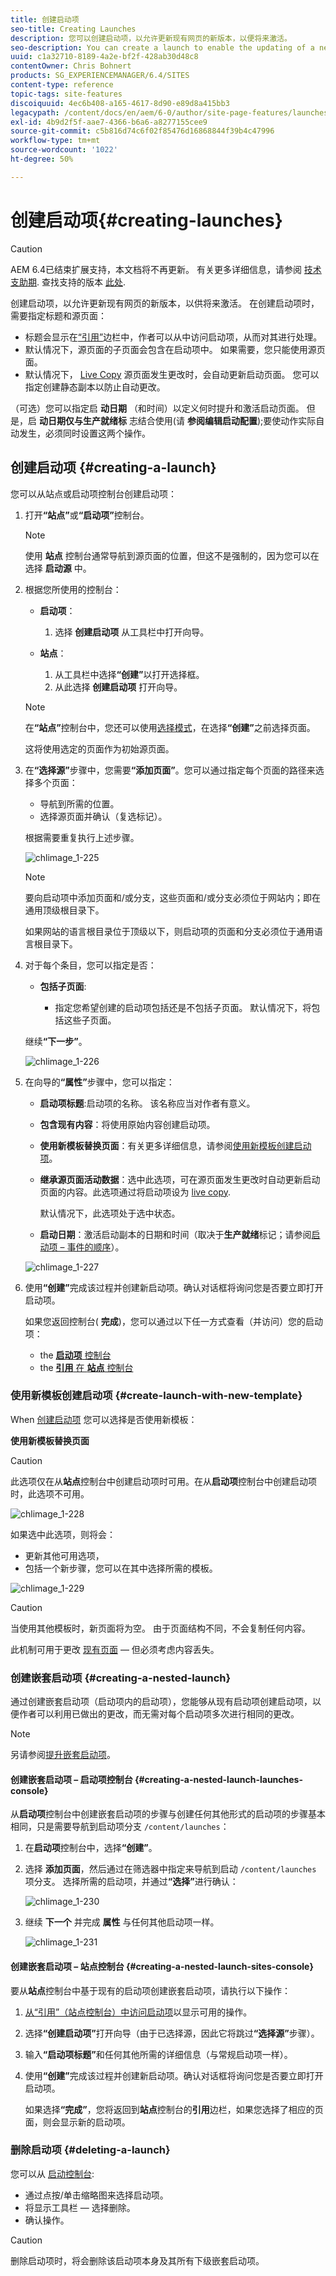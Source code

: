 ```yaml
---
title: 创建启动项
seo-title: Creating Launches
description: 您可以创建启动项，以允许更新现有网页的新版本，以便将来激活。
seo-description: You can create a launch to enable the updating of a new version of existing web pages for future activation.
uuid: c1a32710-8189-4a2e-bf2f-428ab30d48c8
contentOwner: Chris Bohnert
products: SG_EXPERIENCEMANAGER/6.4/SITES
content-type: reference
topic-tags: site-features
discoiquuid: 4ec6b408-a165-4617-8d90-e89d8a415bb3
legacypath: /content/docs/en/aem/6-0/author/site-page-features/launches
exl-id: 4b9d2f5f-aae7-4366-b6a6-a8277155cee9
source-git-commit: c5b816d74c6f02f85476d16868844f39b4c47996
workflow-type: tm+mt
source-wordcount: '1022'
ht-degree: 50%

---
```


# 创建启动项{#creating-launches}

>[!CAUTION]
>
>AEM 6.4已结束扩展支持，本文档将不再更新。 有关更多详细信息，请参阅 [技术支助期](https://helpx.adobe.com/cn/support/programs/eol-matrix.html). 查找支持的版本 [此处](https://experienceleague.adobe.com/docs/).

创建启动项，以允许更新现有网页的新版本，以供将来激活。 在创建启动项时，需要指定标题和源页面：

* 标题会显示在[“引用”](/help/sites-authoring/author-environment-tools.md#references)边栏中，作者可以从中访问启动项，从而对其进行处理。
* 默认情况下，源页面的子页面会包含在启动项中。 如果需要，您只能使用源页面。
* 默认情况下， [Live Copy](/help/sites-administering/msm.md) 源页面发生更改时，会自动更新启动页面。 您可以指定创建静态副本以防止自动更改。

（可选）您可以指定启 **动日期** （和时间）以定义何时提升和激活启动页面。 但是，启 **动日期仅与生产就绪标** 志结合使用(请 **参阅编辑启动配置**[](/help/sites-authoring/launches-editing.md#editing-a-launch-configuration));要使动作实际自动发生，必须同时设置这两个操作。

## 创建启动项 {#creating-a-launch}

您可以从站点或启动项控制台创建启动项：

1. 打开&#x200B;**“站点”**&#x200B;或&#x200B;**“启动项”**&#x200B;控制台。

   >[!NOTE]
   >
   >使用 **站点** 控制台通常导航到源页面的位置，但这不是强制的，因为您可以在选择 **启动源** 中。

1. 根据您所使用的控制台：

   * **启动项**：

      1. 选择 **创建启动项** 从工具栏中打开向导。
   * **站点**：

      1. 从工具栏中选择&#x200B;**“创建”**&#x200B;以打开选择框。
      1. 从此选择 **创建启动项** 打开向导。

   >[!NOTE]
   >
   >在&#x200B;**“站点”**&#x200B;控制台中，您还可以使用[选择模式](/help/sites-authoring/basic-handling.md#viewing-and-selecting-resources)，在选择&#x200B;**“创建”**&#x200B;之前选择页面。
   >
   >这将使用选定的页面作为初始源页面。

1. 在&#x200B;**“选择源”**&#x200B;步骤中，您需要&#x200B;**“添加页面”**。您可以通过指定每个页面的路径来选择多个页面：

   * 导航到所需的位置。
   * 选择源页面并确认（复选标记）。

   根据需要重复执行上述步骤。

   ![chlimage_1-225](assets/chlimage_1-225.png)

   >[!NOTE]
   >
   >要向启动项中添加页面和/或分支，这些页面和/或分支必须位于网站内；即在通用顶级根目录下。
   >
   >如果网站的语言根目录位于顶级以下，则启动项的页面和分支必须位于通用语言根目录下。

1. 对于每个条目，您可以指定是否：

   * **包括子页面**:

      * 指定您希望创建的启动项包括还是不包括子页面。  默认情况下，将包括这些子页面。

   继续&#x200B;**“下一步”**。

   ![chlimage_1-226](assets/chlimage_1-226.png)

1. 在向导的&#x200B;**“属性”**&#x200B;步骤中，您可以指定：

   * **启动项标题**:启动项的名称。 该名称应当对作者有意义。
   * **包含现有内容**：将使用原始内容创建启动项。
   * **使用新模板替换页面**：有关更多详细信息，请参阅[使用新模板创建启动项](#create-launch-with-new-template)。
   * **继承源页面活动数据**：选中此选项，可在源页面发生更改时自动更新启动页面的内容。此选项通过将启动项设为 [live copy](/help/sites-administering/msm.md).

      默认情况下，此选项处于选中状态。

   * **启动日期**：激活启动副本的日期和时间（取决于&#x200B;**生产就绪**&#x200B;标记；请参阅[启动项 – 事件的顺序](/help/sites-authoring/launches.md#launches-the-order-of-events)）。

   ![chlimage_1-227](assets/chlimage_1-227.png)

1. 使用&#x200B;**“创建”**&#x200B;完成该过程并创建新启动项。确认对话框将询问您是否要立即打开启动项。

   如果您返回控制台( **完成**)，您可以通过以下任一方式查看（并访问）您的启动项：

   * the [**启动项** 控制台](/help/sites-authoring/launches.md#the-launches-console)
   * the [**引用** 在 **站点** 控制台](/help/sites-authoring/launches.md#launches-in-references-sites-console)

### 使用新模板创建启动项 {#create-launch-with-new-template}

When [创建启动项](/help/sites-authoring/launches-creating.md#create-launch-with-new-template) 您可以选择是否使用新模板：

**使用新模板替换页面**

>[!CAUTION]
>
>此选项仅在从&#x200B;**站点**&#x200B;控制台中创建启动项时可用。在从&#x200B;**启动项**&#x200B;控制台中创建启动项时，此选项不可用。

![chlimage_1-228](assets/chlimage_1-228.png)

如果选中此选项，则将会：

* 更新其他可用选项，
* 包括一个新步骤，您可以在其中选择所需的模板。

![chlimage_1-229](assets/chlimage_1-229.png)

>[!CAUTION]
>
>当使用其他模板时，新页面将为空。 由于页面结构不同，不会复制任何内容。
>
>此机制可用于更改 [现有页面](/help/sites-authoring/managing-pages.md#creating-a-new-page)  — 但必须考虑内容丢失。

### 创建嵌套启动项 {#creating-a-nested-launch}

通过创建嵌套启动项（启动项内的启动项），您能够从现有启动项创建启动项，以便作者可以利用已做出的更改，而无需对每个启动项多次进行相同的更改。

>[!NOTE]
>
>另请参阅[提升嵌套启动项](/help/sites-authoring/launches-promoting.md#promoting-a-nested-launch)。

#### 创建嵌套启动项 – 启动项控制台 {#creating-a-nested-launch-launches-console}

从&#x200B;**启动项**&#x200B;控制台中创建嵌套启动项的步骤与创建任何其他形式的启动项的步骤基本相同，只是需要导航到启动项分支 `/content/launches`：

1. 在&#x200B;**启动项**&#x200B;控制台中，选择&#x200B;**“创建”**。
1. 选择 **添加页面**，然后通过在筛选器中指定来导航到启动 `/content/launches` 项分支。 选择所需的启动项，并通过&#x200B;**“选择”**&#x200B;进行确认：

   ![chlimage_1-230](assets/chlimage_1-230.png)

1. 继续 **下一个** 并完成 **属性** 与任何其他启动项一样。

   ![chlimage_1-231](assets/chlimage_1-231.png)

#### 创建嵌套启动项 – 站点控制台 {#creating-a-nested-launch-sites-console}

要从&#x200B;**站点**&#x200B;控制台中基于现有的启动项创建嵌套启动项，请执行以下操作：

1. [从“引用”（站点控制台）中访问启动项](/help/sites-authoring/launches.md#launches-in-references-sites-console)以显示可用的操作。
1. 选择&#x200B;**“创建启动项”**&#x200B;打开向导（由于已选择源，因此它将跳过&#x200B;**“选择源”**&#x200B;步骤）。

1. 输入&#x200B;**“启动项标题”**&#x200B;和任何其他所需的详细信息（与常规启动项一样）。

1. 使用&#x200B;**“创建”**&#x200B;完成该过程并创建新启动项。确认对话框将询问您是否要立即打开启动项。

   如果选择&#x200B;**“完成”**，您将返回到&#x200B;**站点**&#x200B;控制台的&#x200B;**引用**&#x200B;边栏，如果您选择了相应的页面，则会显示新的启动项。

### 删除启动项 {#deleting-a-launch}

您可以从 [启动控制台](/help/sites-authoring/launches.md#the-launches-console):

* 通过点按/单击缩略图来选择启动项。
* 将显示工具栏 — 选择删除。
* 确认操作。

>[!CAUTION]
>
>删除启动项时，将会删除该启动项本身及其所有下级嵌套启动项。

